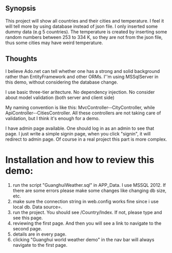 ﻿## Synopsis

This project will show all countries and their cities and temperature. 
I feel it will tell more by using database instead of json file. 
I only inserted some dummy data (e.g 5 countries). The temperature is created by inserting some random 
numbers between 253 to 334 K, so they are not from the json file, thus some cities may have weird temperature.

## Thoughts

I believe Ado.net can tell whether one has a strong and solid background rather than EntityFramework and other ORMs.
I''m using MSSqlServer in this demo, without considering the database change.

I use basic three-tier aritecture. No dependency injection. No consider about model validation (both server and client side)

My naming convention is like this: MvcController--CityController, while ApiController--CitiesController.
All these controllers are not taking care of validation, but I think it's enough for a demo.

I have admin page available. One should log in as an admin to see that page. I just write a simple signin page, when you
click "signin", it will redirect to admin page. Of course in a real project this part is more complex.

# Installation and how to review this demo:

1) run the script "GuanghuiWeather.sql" in APP_Data. I use MSSQL 2012. If there are some errors please make some changes like changing db size, etc.
2) make sure the connection string in web.config works fine since i use local db. Data source=. 
3) run the project. You should see /Country/Index. If not, please type and see this page.
4) reviewing the first page. And then you will see a link to navigate to the second page.
5) details are in every page.
6) clicking "Guanghui world weather demo" in the nav bar will always navigate to the first page.
